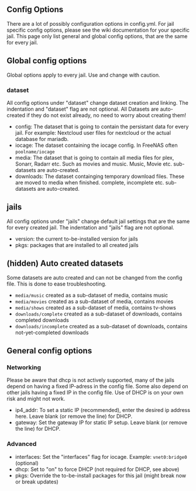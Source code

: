 ## Config Options

There are a lot of possibly configuration options in config.yml.
For jail specific config options, please see the wiki documentation for your specific jail. This page only list general and global config options, that are the same for every jail.

## Global config options

Global options apply to every jail. Use and change with caution.

### dataset

All config options under "dataset" change dataset creation and linking. The indentation and "dataset" flag are not optional.
All Datasets are auto-created if they do not exist already, no need to worry about creating them!

- config: The dataset that is going to contain the persistant data for every jail. For example: Nextcloud user files for nextcloud or the actual database for mariadb.
- iocage: The dataset containing the iocage config. In FreeNAS often `poolname/iocage`
- media: The dataset that is going to contain all media files for plex, Sonarr, Radarr etc. Such as movies and music. Music, Movie etc. sub-datasets are auto-created.
- downloads: The dataset containging temporary download files. These are moved to media when finished. complete, incomplete etc. sub-datasets are auto-created.

## jails
All config options under "jails" change default jail settings that are the same for every created jail. The indentation and "jails" flag are not optional.
- version: the current to-be-installed version for jails
- pkgs: packages that are installed to all created jails
   
## (hidden) Auto created datasets

Some datasets are auto created and can not be changed from the config file. This is done to ease troubleshooting.

- `media/music` created as a sub-dataset of media, contains music
- `media/movies` created as a sub-dataset of media, contains movies
- `media/shows` created as a sub-dataset of media, contains tv-shows
- `downloads/complete` created as a sub-dataset of downloads, contains completed downloads
- `downloads/incomplete` created as a sub-dataset of downloads, contains not-yet-completed downloads

## General config options

### Networking

Please be aware that dhcp is not actively supported, many of the jails depend on having a fixed IP-adress in the config file.
Some also depend on other jails having a fixed IP in the config file. Use of DHCP is on your own risk and might not work.

- ip4_addr: To set a static IP (recommended), enter the desired ip address here. Leave blank (or remove the line) for DHCP.
- gateway: Set the gateway IP for static IP setup. Leave blank (or remove the line) for DHCP. 

### Advanced
- interfaces: Set the "interfaces" flag for iocage. Example: `vnet0:bridge0` (optional)
- dhcp: Set to "on" to force DHCP (not required for DHCP, see above)
- pkgs: Override the to-be-install packages for this jail (might break now or break updates)
